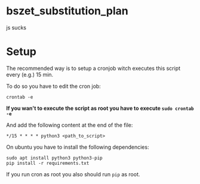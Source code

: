 # bszet_substitution_plan
js sucks

# Setup

The recommended way is to setup a cronjob witch executes this script every (e.g.) 15 min.

To do so you have to edit the cron job:
```
crontab -e
```
**If you wan't to execute the script as root you have to execute `sudo crontab -e`**
<br>

And add the following content at the end of the file:
```
*/15 * * * * python3 <path_to_script>
```

On ubuntu you have to install the following dependencies:
```
sudo apt install python3 python3-pip
pip install -r requirements.txt
```

If you run cron as root you also should run `pip` as root.